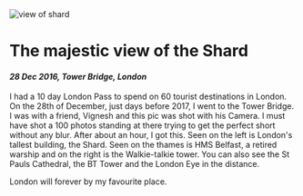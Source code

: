 <img class='img img--grow' src='/posts/photos/shard-from-tower.jpg' alt='view of shard' title='view of shard' />

# The majestic view of the Shard

#### *28 Dec 2016, Tower Bridge, London*

I had a 10 day London Pass to spend on 60 tourist destinations in London. On the 28th of December, just days before 2017, I went to the Tower Bridge. I was with a friend, Vignesh and this pic was shot with his Camera. I must have shot a 100 photos standing at there trying to get the perfect short without any blur. After about an hour, I got this. Seen on the left is London's tallest building, the Shard. Seen on the thames is HMS Belfast, a retired warship and on the right is the Walkie-talkie tower. You can also see the St Pauls Cathedral, the BT Tower and the London Eye in the distance.

London will forever by my favourite place.


